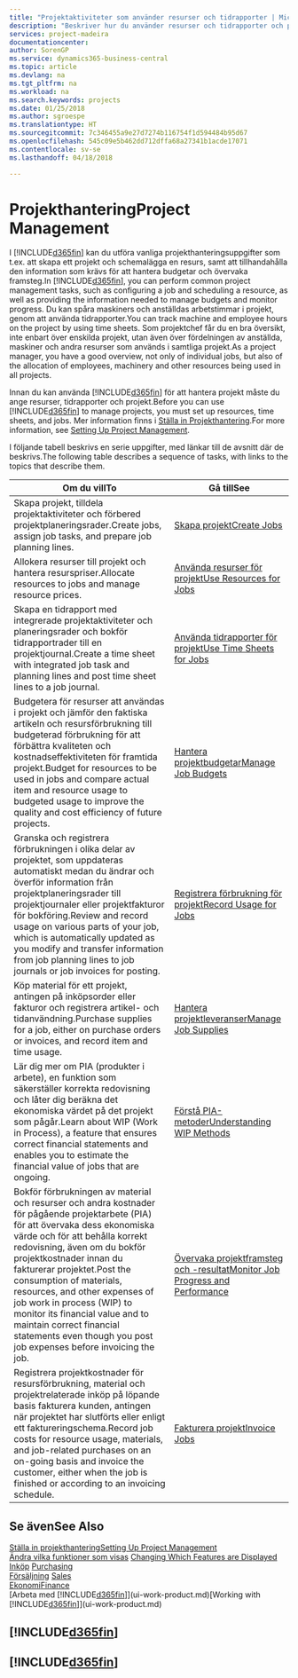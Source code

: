 ```yaml
---
title: "Projektaktiviteter som använder resurser och tidrapporter | Microsoft Docs"
description: "Beskriver hur du använder resurser och tidrapporter och projekt för att hantera projekt."
services: project-madeira
documentationcenter: 
author: SorenGP
ms.service: dynamics365-business-central
ms.topic: article
ms.devlang: na
ms.tgt_pltfrm: na
ms.workload: na
ms.search.keywords: projects
ms.date: 01/25/2018
ms.author: sgroespe
ms.translationtype: HT
ms.sourcegitcommit: 7c346455a9e27d7274b116754f1d594484b95d67
ms.openlocfilehash: 545c09e5b462dd712dffa68a27341b1acde17071
ms.contentlocale: sv-se
ms.lasthandoff: 04/18/2018

---
```

# <a name="project-management"></a><span data-ttu-id="80df3-103">Projekthantering</span><span class="sxs-lookup"><span data-stu-id="80df3-103">Project Management</span></span>
<span data-ttu-id="80df3-104">I [!INCLUDE[d365fin](includes/d365fin_md.md)] kan du utföra vanliga projekthanteringsuppgifter som t.ex. att skapa ett projekt och schemalägga en resurs, samt att tillhandahålla den information som krävs för att hantera budgetar och övervaka framsteg.</span><span class="sxs-lookup"><span data-stu-id="80df3-104">In [!INCLUDE[d365fin](includes/d365fin_md.md)], you can perform common project management tasks, such as configuring a job and scheduling a resource, as well as providing the information needed to manage budgets and monitor progress.</span></span> <span data-ttu-id="80df3-105">Du kan spåra maskiners och anställdas arbetstimmar i projekt, genom att använda tidrapporter.</span><span class="sxs-lookup"><span data-stu-id="80df3-105">You can track machine and employee hours on the project by using time sheets.</span></span> <span data-ttu-id="80df3-106">Som projektchef får du en bra översikt, inte enbart över enskilda projekt, utan även över fördelningen av anställda, maskiner och andra resurser som används i samtliga projekt.</span><span class="sxs-lookup"><span data-stu-id="80df3-106">As a project manager, you have a good overview, not only of individual jobs, but also of the allocation of employees, machinery and other resources being used in all projects.</span></span>

<span data-ttu-id="80df3-107">Innan du kan använda [!INCLUDE[d365fin](includes/d365fin_md.md)] för att hantera projekt måste du ange resurser, tidrapporter och projekt.</span><span class="sxs-lookup"><span data-stu-id="80df3-107">Before you can use [!INCLUDE[d365fin](includes/d365fin_md.md)] to manage projects, you must set up resources, time sheets, and jobs.</span></span> <span data-ttu-id="80df3-108">Mer information finns i [Ställa in Projekthantering](projects-setup-projects.md).</span><span class="sxs-lookup"><span data-stu-id="80df3-108">For more information, see [Setting Up Project Management](projects-setup-projects.md).</span></span>  

<span data-ttu-id="80df3-109">I följande tabell beskrivs en serie uppgifter, med länkar till de avsnitt där de beskrivs.</span><span class="sxs-lookup"><span data-stu-id="80df3-109">The following table describes a sequence of tasks, with links to the topics that describe them.</span></span>

| <span data-ttu-id="80df3-110">Om du vill</span><span class="sxs-lookup"><span data-stu-id="80df3-110">To</span></span> | <span data-ttu-id="80df3-111">Gå till</span><span class="sxs-lookup"><span data-stu-id="80df3-111">See</span></span> |
| --- | --- |
| <span data-ttu-id="80df3-112">Skapa projekt, tilldela projektaktiviteter och förbered projektplaneringsrader.</span><span class="sxs-lookup"><span data-stu-id="80df3-112">Create jobs, assign job tasks, and prepare job planning lines.</span></span> |[<span data-ttu-id="80df3-113">Skapa projekt</span><span class="sxs-lookup"><span data-stu-id="80df3-113">Create Jobs</span></span>](projects-how-create-jobs.md) |
| <span data-ttu-id="80df3-114">Allokera resurser till projekt och hantera resurspriser.</span><span class="sxs-lookup"><span data-stu-id="80df3-114">Allocate resources to jobs and manage resource prices.</span></span> |[<span data-ttu-id="80df3-115">Använda resurser för projekt</span><span class="sxs-lookup"><span data-stu-id="80df3-115">Use Resources for Jobs</span></span>](projects-how-use-resources.md) |
| <span data-ttu-id="80df3-116">Skapa en tidrapport med integrerade projektaktiviteter och planeringsrader och bokför tidrapportrader till en projektjournal.</span><span class="sxs-lookup"><span data-stu-id="80df3-116">Create a time sheet with integrated job task and planning lines and post time sheet lines to a job journal.</span></span> |[<span data-ttu-id="80df3-117">Använda tidrapporter för projekt</span><span class="sxs-lookup"><span data-stu-id="80df3-117">Use Time Sheets for Jobs</span></span>](projects-how-use-time-sheets.md) |
| <span data-ttu-id="80df3-118">Budgetera för resurser att användas i projekt och jämför den faktiska artikeln och resursförbrukning till budgeterad förbrukning för att förbättra kvaliteten och kostnadseffektiviteten för framtida projekt.</span><span class="sxs-lookup"><span data-stu-id="80df3-118">Budget for resources to be used in jobs and compare actual item and resource usage to budgeted usage to improve the quality and cost efficiency of future projects.</span></span> |[<span data-ttu-id="80df3-119">Hantera projektbudgetar</span><span class="sxs-lookup"><span data-stu-id="80df3-119">Manage Job Budgets</span></span>](projects-how-manage-budgets.md) |
| <span data-ttu-id="80df3-120">Granska och registrera förbrukningen i olika delar av projektet, som uppdateras automatiskt medan du ändrar och överför information från projektplaneringsrader till projektjournaler eller projektfakturor för bokföring.</span><span class="sxs-lookup"><span data-stu-id="80df3-120">Review and record usage on various parts of your job, which is automatically updated as you modify and transfer information from job planning lines to job journals or job invoices for posting.</span></span> |[<span data-ttu-id="80df3-121">Registrera förbrukning för projekt</span><span class="sxs-lookup"><span data-stu-id="80df3-121">Record Usage for Jobs</span></span>](projects-how-record-job-usage.md) |
| <span data-ttu-id="80df3-122">Köp material för ett projekt, antingen på inköpsorder eller fakturor och registrera artikel- och tidanvändning.</span><span class="sxs-lookup"><span data-stu-id="80df3-122">Purchase supplies for a job, either on purchase orders or invoices, and record item and time usage.</span></span> |[<span data-ttu-id="80df3-123">Hantera projektleveranser</span><span class="sxs-lookup"><span data-stu-id="80df3-123">Manage Job Supplies</span></span>](projects-how-manage-project-supplies.md) |
| <span data-ttu-id="80df3-124">Lär dig mer om PIA (produkter i arbete), en funktion som säkerställer korrekta redovisning och låter dig beräkna det ekonomiska värdet på det projekt som pågår.</span><span class="sxs-lookup"><span data-stu-id="80df3-124">Learn about WIP (Work in Process), a feature that ensures correct financial statements and enables you to estimate the financial value of jobs that are ongoing.</span></span> |[<span data-ttu-id="80df3-125">Förstå PIA-metoder</span><span class="sxs-lookup"><span data-stu-id="80df3-125">Understanding WIP Methods</span></span>](projects-understanding-wip.md) |
| <span data-ttu-id="80df3-126">Bokför förbrukningen av material och resurser och andra kostnader för pågående projektarbete (PIA) för att övervaka dess ekonomiska värde och för att behålla korrekt redovisning, även om du bokför projektkostnader innan du fakturerar projektet.</span><span class="sxs-lookup"><span data-stu-id="80df3-126">Post the consumption of materials, resources, and other expenses of job work in process (WIP) to monitor its financial value and to maintain correct financial statements even though you post job expenses before invoicing the job.</span></span> |[<span data-ttu-id="80df3-127">Övervaka projektframsteg och -resultat</span><span class="sxs-lookup"><span data-stu-id="80df3-127">Monitor Job Progress and Performance</span></span>](projects-how-monitor-progress-performance.md) |
| <span data-ttu-id="80df3-128">Registrera projektkostnader för resursförbrukning, material och projektrelaterade inköp på löpande basis fakturera kunden, antingen när projektet har slutförts eller enligt ett faktureringschema.</span><span class="sxs-lookup"><span data-stu-id="80df3-128">Record job costs for resource usage, materials, and job-related purchases on an on-going basis and invoice the customer, either when the job is finished or according to an invoicing schedule.</span></span> |[<span data-ttu-id="80df3-129">Fakturera projekt</span><span class="sxs-lookup"><span data-stu-id="80df3-129">Invoice Jobs</span></span>](projects-how-invoice-jobs.md) |

## <a name="see-also"></a><span data-ttu-id="80df3-130">Se även</span><span class="sxs-lookup"><span data-stu-id="80df3-130">See Also</span></span>
[<span data-ttu-id="80df3-131">Ställa in projekthantering</span><span class="sxs-lookup"><span data-stu-id="80df3-131">Setting Up Project Management</span></span>](projects-setup-projects.md)  
<span data-ttu-id="80df3-132">[Ändra vilka funktioner som visas](ui-experiences.md)    </span><span class="sxs-lookup"><span data-stu-id="80df3-132">[Changing Which Features are Displayed](ui-experiences.md)    </span></span>  
<span data-ttu-id="80df3-133">[Inköp](purchasing-manage-purchasing.md)       </span><span class="sxs-lookup"><span data-stu-id="80df3-133">[Purchasing](purchasing-manage-purchasing.md)       </span></span>  
<span data-ttu-id="80df3-134">[Försäljning](sales-manage-sales.md)  </span><span class="sxs-lookup"><span data-stu-id="80df3-134">[Sales](sales-manage-sales.md)  </span></span>  
[<span data-ttu-id="80df3-135">Ekonomi</span><span class="sxs-lookup"><span data-stu-id="80df3-135">Finance</span></span>](finance.md)  
<span data-ttu-id="80df3-136">[Arbeta med [!INCLUDE[d365fin](includes/d365fin_md.md)]](ui-work-product.md)</span><span class="sxs-lookup"><span data-stu-id="80df3-136">[Working with [!INCLUDE[d365fin](includes/d365fin_md.md)]](ui-work-product.md)</span></span>  

## [!INCLUDE[d365fin](includes/free_trial_md.md)]  
## [!INCLUDE[d365fin](includes/training_link_md.md)]

